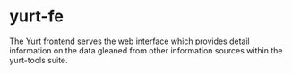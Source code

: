 # yurt-fe

The Yurt frontend serves the web interface which provides detail
information on the data gleaned from other information sources within
the yurt-tools suite.
